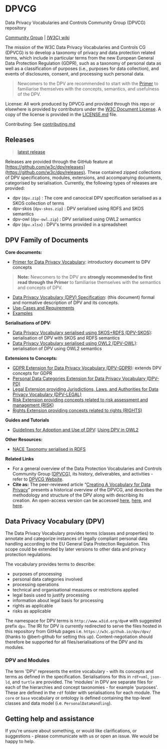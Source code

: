 # DPVCG
Data Privacy Vocabularies and Controls Community Group (DPVCG) repository

[Community Group](https://www.w3.org/community/dpvcg/) | [(W3C) wiki](https://www.w3.org/community/dpvcg/wiki/Main_Page)

The mission of the W3C Data Privacy Vocabularies and Controls CG (DPVCG) is to develop a taxonomy of privacy and data protection related terms, which include in particular terms from the new European General Data Protection Regulation (GDPR), such as a taxonomy of personal data as well as a classification of purposes (i.e., purposes for data collection), and events of disclosures, consent, and processing such personal data.

> Newcomers to the DPV are recommended to start with the [Primer](https://w3id.org/dpv/primer) to familiarise themselves with the concepts, semantics, and usefulness of the DPV.

License: All work produced by DPVCG and provided through this repo or elsewhere is provided by contributors under the [W3C Document License](https://www.w3.org/Consortium/Legal/2015/doc-license). A copy of the license is provided in the [LICENSE.md](./LICENSE.md) file.

Contributing: See [contributing.md](./contributing.md)

## Releases

> [latest release](https://github.com/w3c/dpv/releases/latest)

Releases are provided through the GitHub feature at [https://github.com/w3c/dpv/releases](https://github.com/w3c/dpv/releases). These contained zipped collections of DPV specifications, modules, extensions, and accompanying documents, categorised by serialisation. Currently, the following types of releases are provided:

- dpv (`dpv.zip`) : The core and canocical DPV specification serialised as a SKOS collection of terms
- dpv-skos (`dpv-skos.zip`) : DPV serialised using RDFS and SKOS semantics
- dpv-owl (`dpv-owl.zip`) : DPV serialised using OWL2 semantics
- dpv (`dpv.xlsx`) : DPV's terms provided in a spreadsheet

## DPV Family of Documents

**Core documents:**

* [Primer for Data Privacy Vocabulary](https://www.w3id.org/dpv/primer): introductory document to DPV concepts
    
> **Note:** Newcomers to the DPV are **strongly recommended to first read through the Primer** to familiarise themselves with the semantics and concepts of DPV.
    
*   [Data Privacy Vocabulary (DPV) Specification](https://www.w3id.org/dpv): (this document) formal and normative description of DPV and its concepts.
*   [Use-Cases and Requirements](https://w3id.org/dpv/use-cases/)
*   [Examples](https://w3id.org/dpv/examples/)

**Serialisations of DPV:**

-   [Data Privacy Vocabulary serialised using SKOS+RDFS (DPV-SKOS)](https://www.w3id.org/dpv/dpv-skos): serialisation of DPV with SKOS and RDFS semantics
-   [Data Privacy Vocabulary serialised using OWL2 (DPV-OWL)](https://www.w3id.org/dpv/dpv-owl): serialisation of DPV using OWL2 semantics

**Extensions to Concepts:**
-   [GDPR Extension for Data Privacy Vocabulary (DPV-GDPR)](https://www.w3id.org/dpv/dpv-gdpr): extends DPV concepts for GDPR
-   [Personal Data Categories Extension for Data Privacy Vocabulary (DPV-PD)](https://www.w3id.org/dpv/dpv-pd)
-   [Legal Extension providing Jurisdictions, Laws, and Authorities for Data Privacy Vocabulary (DPV-LEGAL)](https://www.w3id.org/dpv/dpv-legal)
-   [Risk Extension providing concepts related to risk assessment and management (RISK)](https://www.w3id.org/dpv/risk)
-   [Rights Extension providing concepts related to rights (RIGHTS)](https://www.w3id.org/dpv/rights)

**Guides and Tutorials**
-   [Guidelines for Adoption and Use of DPV](https://w3id.org/dpv/guides): [Using DPV in OWL2](https://w3id.org/dpv/guides/dpv-owl)

**Other Resources:**
-   [NACE Taxonomy serialised in RDFS](https://www.w3id.org/dpv/dpv-nace)

**Related Links**
*   For a general overview of the Data Protection Vocabularies and Controls Community Group \[[DPVCG](#bib-dpvcg "W3C Data Privacy Vocabularies and Controls Community Group (DPVCG)")\], its history, deliverables, and activities - refer to [DPVCG Website](https://www.w3.org/community/dpvcg/).
*   **Cite as:** The peer-reviewed article “[Creating A Vocabulary for Data Privacy](https://link.springer.com/chapter/10.1007%2F978-3-030-33246-4_44)” presents a historical overview of the DPVCG, and describes the methodology and structure of the DPV along with describing its creation. An open-access version can be accessed [here](http://hdl.handle.net/2262/91581), [here](http://doras.dcu.ie/23801/), and [here](https://aic.ai.wu.ac.at/~polleres/publications/pand-etal-2019ODBASE.pdf).

## Data Privacy Vocabulary (DPV)

The Data Privacy Vocabulary provides terms (classes and properties) to annotate and categorize instances of legally compliant personal data handling according to the EU General Data Protection Regulation. This scope could be extended by later versions to other data and privacy protection regulations. 

The vocabulary provides terms to describe:

* purposes of processing
* personal data categories involved
* processing operations
* technical and organisational measures or restrictions applied
* legal basis used to justify processing
* information about legal basis for processing
* rights as applicable
* risks as applicable

The namespace for DPV terms is `http://www.w3id.org/dpv#` with suggested prefix `dpv`. The IRI for DPV is currently redirected to serve the files hosted in this repository from GitHub pages i.e. `https://w3c.github.io/dpv/dpv/` (thanks to @bert-github for setting this up). Content-negotiation should therefore be supported for all files/serialisations of the DPV and its modules.

### DPV and Modules

The term 'DPV' represents the entire vocabulary - with its concepts and terms as defined in the specification. Serialisations for this in `rdf+xml`, `json-ld`, and `turtle` are provided. The 'modules' in DPV are separate files for each of the hierarchies and concept taxonomies - for example 'purposes'. These are defined in the `rdf` folder with serialisations for each module. The `core` or `base` vocabulary or ontology is defined containing the top-level classes and data model (i.e. `PersonalDataHandling`).

## Getting help and assistance

If you're unsure about something, or would like clarifications, or suggestions - please communicate with us or open an issue. We would be happy to help.